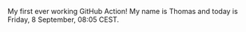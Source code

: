 My first ever working GitHub Action!
My name is Thomas and today is Friday, 8 September, 08:05 CEST. 
